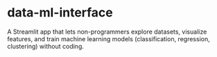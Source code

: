 # data-ml-interface
A Streamlit app that lets non-programmers explore datasets, visualize features, and train machine learning models (classification, regression, clustering) without coding.
